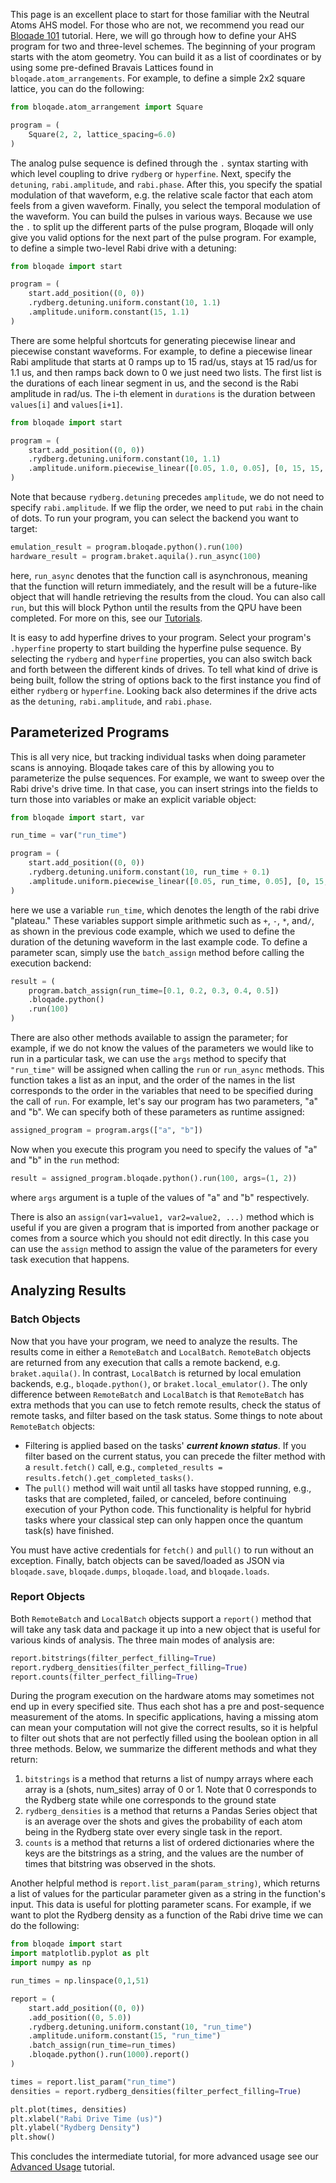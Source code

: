This page is an excellent place to start for those familiar with the Neutral Atoms AHS model. For those who are not, we recommend you read our [Bloqade 101](bloqade_101.md) tutorial. Here, we will go through how to define your AHS program for two and three-level schemes. The beginning of your program starts with the atom geometry. You can build it as a list of coordinates or by using some pre-defined Bravais Lattices found in `bloqade.atom_arrangements`. For example, to define a simple 2x2 square lattice, you can do the following:

```python
from bloqade.atom_arrangement import Square

program = (
    Square(2, 2, lattice_spacing=6.0)
)
```
The analog pulse sequence is defined through the `.` syntax starting with which level coupling to drive `rydberg` or `hyperfine`. Next, specify the `detuning`, `rabi.amplitude`, and `rabi.phase`. After this, you specify the spatial modulation of that waveform, e.g. the relative scale factor that each atom feels from a given waveform. Finally, you select the temporal modulation of the waveform. You can build the pulses in various ways. Because we use the `.` to split up the different parts of the pulse program, Bloqade will only give you valid options for the next part of the pulse program. For example, to define a simple two-level Rabi drive with a detuning:

```python
from bloqade import start

program = (
    start.add_position((0, 0))
    .rydberg.detuning.uniform.constant(10, 1.1)
    .amplitude.uniform.constant(15, 1.1)
)
```

There are some helpful shortcuts for generating piecewise linear and piecewise constant waveforms. For example, to define a piecewise linear Rabi amplitude that starts at 0 ramps up to 15 rad/us, stays at 15 rad/us for 1.1 us, and then ramps back down to 0 we just need two lists. The first list is the durations of each linear segment in us, and the second is the Rabi amplitude in rad/us. The i-th element in `durations` is the duration between `values[i]` and `values[i+1]`.

```python
from bloqade import start

program = (
    start.add_position((0, 0))
    .rydberg.detuning.uniform.constant(10, 1.1)
    .amplitude.uniform.piecewise_linear([0.05, 1.0, 0.05], [0, 15, 15, 0])
)
```

Note that because `rydberg.detuning` precedes `amplitude`, we do not need to specify `rabi.amplitude`. If we flip the order, we need to put `rabi` in the chain of dots. To run your program, you can select the backend you want to target:

```python
emulation_result = program.bloqade.python().run(100)
hardware_result = program.braket.aquila().run_async(100)
```
here, `run_async` denotes that the function call is asynchronous, meaning that the function will return immediately, and the result will be a future-like object that will handle retrieving the results from the cloud. You can also call `run`, but this will block Python until the results from the QPU have been completed. For more on this, see our [Tutorials](https://queracomputing.github.io/bloqade-python-examples/latest/).

It is easy to add hyperfine drives to your program. Select your program's `.hyperfine` property to start building the hyperfine pulse sequence. By selecting the `rydberg` and `hyperfine` properties, you can also switch back and forth between the different kinds of drives. To tell what kind of drive is being built, follow the string of options back to the first instance you find of either `rydberg` or `hyperfine`. Looking back also determines if the drive acts as the `detuning`, `rabi.amplitude`, and `rabi.phase`.

## Parameterized Programs

This is all very nice, but tracking individual tasks when doing parameter scans is annoying. Bloqade takes care of this by allowing you to parameterize the pulse sequences. For example, we want to sweep over the Rabi drive's drive time. In that case, you can insert strings into the fields to turn those into variables or make an explicit variable object:

```python
from bloqade import start, var

run_time = var("run_time")

program = (
    start.add_position((0, 0))
    .rydberg.detuning.uniform.constant(10, run_time + 0.1)
    .amplitude.uniform.piecewise_linear([0.05, run_time, 0.05], [0, 15, 15, 0])
)
```

here we use a variable `run_time`, which denotes the length of the rabi drive "plateau." These variables support simple arithmetic such as `+`, `-`, `*`,  and`/`, as shown in the previous code example, which we used to define the duration of the detuning waveform in the last example code. To define a parameter scan, simply use the `batch_assign` method before calling the execution backend:

```python
result = (
    program.batch_assign(run_time=[0.1, 0.2, 0.3, 0.4, 0.5])
    .bloqade.python()
    .run(100)
)
```

There are also other methods available to assign the parameter; for example, if we do not know the values of the parameters we would like to run in a particular task, we can use the `args` method to specify that `"run_time"` will be assigned when calling the `run` or `run_async` methods. This function takes a list as an input, and the order of the names in the list corresponds to the order in the variables that need to be specified during the call of `run`. For example, let's say our program has two parameters, "a" and "b". We can specify both of these parameters as runtime assigned:

```python
assigned_program = program.args(["a", "b"])
```
Now when you execute this program you need to specify the values of "a" and "b" in the `run` method:

```python
result = assigned_program.bloqade.python().run(100, args=(1, 2))
```
where `args` argument is a tuple of the values of "a" and "b" respectively.

There is also an `assign(var1=value1, var2=value2, ...)` method which is useful if you are given a program that is imported from another package or comes from a source which you should not edit directly. In this case you can use the `assign` method to assign the value of the parameters for every task execution that happens.

## Analyzing Results

### Batch Objects

Now that you have your program, we need to analyze the results. The results come in either a `RemoteBatch` and `LocalBatch`. `RemoteBatch` objects are returned from any execution that calls a remote backend, e.g. `braket.aquila()`. In contrast, `LocalBatch` is returned by local emulation backends, e.g., `bloqade.python()`, or `braket.local_emulator()`. The only difference between `RemoteBatch` and `LocalBatch` is that `RemoteBatch` has extra methods that you can use to fetch remote results, check the status of remote tasks, and filter based on the task status. Some things to note about `RemoteBatch` objects:

* Filtering is applied based on the tasks' _**current known status**_. If you filter based on the current status, you can precede the filter method with a `result.fetch()` call, e.g., `completed_results = results.fetch().get_completed_tasks()`.
* The `pull()` method will wait until all tasks have stopped running, e.g., tasks that are completed, failed, or canceled, before continuing execution of your Python code. This functionality is helpful for hybrid tasks where your classical step can only happen once the quantum task(s) have finished.

You must have active credentials for `fetch()` and `pull()` to run without an exception. Finally, batch objects can be saved/loaded as JSON via `bloqade.save`, `bloqade.dumps`, `bloqade.load`, and `bloqade.loads`.

### Report Objects

Both `RemoteBatch` and `LocalBatch` objects support a `report()` method that will take any task data and package it up into a new object that is useful for various kinds of analysis. The three main modes of analysis are:

```python
report.bitstrings(filter_perfect_filling=True)
report.rydberg_densities(filter_perfect_filling=True)
report.counts(filter_perfect_filling=True)
```

During the program execution on the hardware atoms may sometimes not end up in every specified site. Thus each shot has a pre and post-sequence measurement of the atoms. In specific applications, having a missing atom can mean your computation will not give the correct results, so it is helpful to filter out shots that are not perfectly filled using the boolean option in all three methods. Below, we summarize the different methods and what they return:

1. `bitstrings` is a method that returns a list of numpy arrays where each array is a (shots, num_sites) array of 0 or 1. Note that 0 corresponds to the Rydberg state while one corresponds to the ground state
2. `rydberg_densities` is a method that returns a Pandas Series object that is an average over the shots and gives the probability of each atom being in the Rydberg state over every single task in the report.
3. `counts` is a method that returns a list of ordered dictionaries where the keys are the bitstrings as a string, and the values are the number of times that bitstring was observed in the shots.

Another helpful method is `report.list_param(param_string)`, which returns a list of values for the particular parameter given as a string in the function's input. This data is useful for plotting parameter scans. For example, if we want to plot the Rydberg density as a function of the Rabi drive time we can do the following:

```python
from bloqade import start
import matplotlib.pyplot as plt
import numpy as np

run_times = np.linspace(0,1,51)

report = (
    start.add_position((0, 0))
    .add_position((0, 5.0))
    .rydberg.detuning.uniform.constant(10, "run_time")
    .amplitude.uniform.constant(15, "run_time")
    .batch_assign(run_time=run_times)
    .bloqade.python().run(1000).report()
)

times = report.list_param("run_time")
densities = report.rydberg_densities(filter_perfect_filling=True)

plt.plot(times, densities)
plt.xlabel("Rabi Drive Time (us)")
plt.ylabel("Rydberg Density")
plt.show()
```

This concludes the intermediate tutorial, for more advanced usage see our [Advanced Usage](advanced_usage.md) tutorial.
